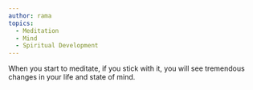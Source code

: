 ```yaml
---
author: rama
topics:
  - Meditation
  - Mind
  - Spiritual Development
---
```


When you start to meditate, if you stick with it, you will see tremendous changes in your life and state of mind.
